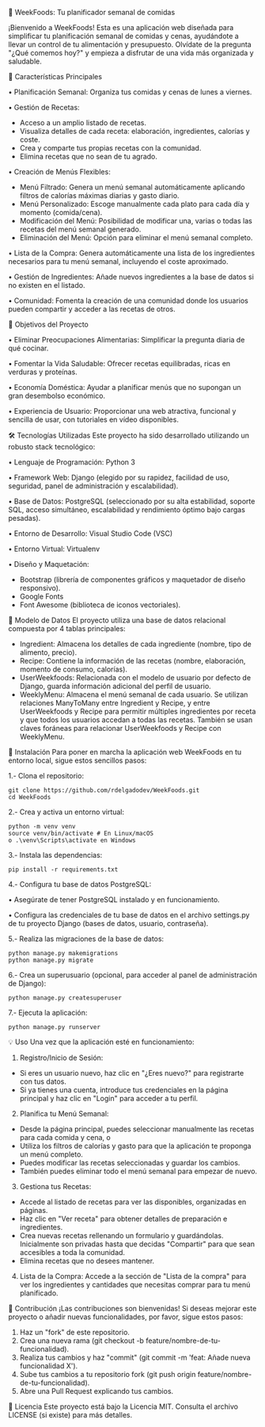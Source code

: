 🥗 WeekFoods: Tu planificador semanal de comidas

¡Bienvenido a WeekFoods! Esta es una aplicación web diseñada para simplificar tu planificación semanal de comidas y cenas, ayudándote a llevar un control de tu alimentación y presupuesto. Olvídate de la pregunta "¿Qué comemos hoy?" y empieza a disfrutar de una vida más organizada y saludable.

🌟 Características Principales

•	Planificación Semanal: Organiza tus comidas y cenas de lunes a viernes. 

•	Gestión de Recetas:
- Acceso a un amplio listado de recetas. 
- Visualiza detalles de cada receta: elaboración, ingredientes, calorías y coste. 
- Crea y comparte tus propias recetas con la comunidad. 
- Elimina recetas que no sean de tu agrado. 

•	Creación de Menús Flexibles:
- Menú Filtrado: Genera un menú semanal automáticamente aplicando filtros de calorías máximas diarias y gasto diario. 
- Menú Personalizado: Escoge manualmente cada plato para cada día y momento (comida/cena). 
- Modificación del Menú: Posibilidad de modificar una, varias o todas las recetas del menú semanal generado. 
- Eliminación del Menú: Opción para eliminar el menú semanal completo. 
    
•	Lista de la Compra: Genera automáticamente una lista de los ingredientes necesarios para tu menú semanal, incluyendo el coste aproximado. 

•	Gestión de Ingredientes: Añade nuevos ingredientes a la base de datos si no existen en el listado. 

•	Comunidad: Fomenta la creación de una comunidad donde los usuarios pueden compartir y acceder a las recetas de otros. 



🎯 Objetivos del Proyecto

•	Eliminar Preocupaciones Alimentarias: Simplificar la pregunta diaria de qué cocinar. 

•	Fomentar la Vida Saludable: Ofrecer recetas equilibradas, ricas en verduras y proteínas. 

•	Economía Doméstica: Ayudar a planificar menús que no supongan un gran desembolso económico. 

•	Experiencia de Usuario: Proporcionar una web atractiva, funcional y sencilla de usar, con tutoriales en vídeo disponibles. 



🛠️ Tecnologías Utilizadas
Este proyecto ha sido desarrollado utilizando un robusto stack tecnológico: 

•	Lenguaje de Programación: Python 3 

•	Framework Web: Django (elegido por su rapidez, facilidad de uso, seguridad, panel de administración y escalabilidad). 

•	Base de Datos: PostgreSQL (seleccionado por su alta estabilidad, soporte SQL, acceso simultáneo, escalabilidad y rendimiento óptimo bajo cargas pesadas).

•	Entorno de Desarrollo: Visual Studio Code (VSC) 

•	Entorno Virtual: Virtualenv 

•	Diseño y Maquetación:
- Bootstrap (librería de componentes gráficos y maquetador de diseño responsivo). 
- Google Fonts 
- Font Awesome (biblioteca de iconos vectoriales).

 

📂 Modelo de Datos
El proyecto utiliza una base de datos relacional compuesta por 4 tablas principales:  
- Ingredient: Almacena los detalles de cada ingrediente (nombre, tipo de alimento, precio).
- Recipe: Contiene la información de las recetas (nombre, elaboración, momento de consumo, calorías). 
- UserWeekfoods: Relacionada con el modelo de usuario por defecto de Django, guarda información adicional del perfil de usuario. 
- WeeklyMenu: Almacena el menú semanal de cada usuario. 
Se utilizan relaciones ManyToMany entre Ingredient y Recipe, y entre UserWeekfoods y Recipe para permitir múltiples ingredientes por receta y que todos los usuarios accedan a todas las recetas. También se usan claves foráneas para relacionar UserWeekfoods y Recipe con WeeklyMenu.



🚀 Instalación
Para poner en marcha la aplicación web WeekFoods en tu entorno local, sigue estos sencillos pasos: 

1.- Clona el repositorio:

    git clone https://github.com/rdelgadodev/WeekFoods.git
    cd WeekFoods

2.- Crea y activa un entorno virtual:

    python -m venv venv
    source venv/bin/activate # En Linux/macOS
    o .\venv\Scripts\activate en Windows

3.- Instala las dependencias:

    pip install -r requirements.txt

4.- Configura tu base de datos PostgreSQL:

•	Asegúrate de tener PostgreSQL instalado y en funcionamiento.

•	Configura las credenciales de tu base de datos en el archivo settings.py de tu proyecto Django (bases de datos, usuario, contraseña).

5.- Realiza las migraciones de la base de datos:

    python manage.py makemigrations
    python manage.py migrate

6.- Crea un superusuario (opcional, para acceder al panel de administración de Django):

    python manage.py createsuperuser

7.- Ejecuta la aplicación:

    python manage.py runserver

    

💡 Uso
Una vez que la aplicación esté en funcionamiento:

1.	Registro/Inicio de Sesión:
- Si eres un usuario nuevo, haz clic en "¿Eres nuevo?" para registrarte con tus datos. 
- Si ya tienes una cuenta, introduce tus credenciales en la página principal y haz clic en "Login" para acceder a tu perfil.
  
2.	Planifica tu Menú Semanal:
- Desde la página principal, puedes seleccionar manualmente las recetas para cada comida y cena, o
- Utiliza los filtros de calorías y gasto para que la aplicación te proponga un menú completo. 
- Puedes modificar las recetas seleccionadas y guardar los cambios. 
- También puedes eliminar todo el menú semanal para empezar de nuevo.
  
3.	Gestiona tus Recetas:
- Accede al listado de recetas para ver las disponibles, organizadas en páginas.
- Haz clic en "Ver receta" para obtener detalles de preparación e ingredientes. 
- Crea nuevas recetas rellenando un formulario y guardándolas. Inicialmente son privadas hasta que decidas "Compartir" para que sean accesibles a toda la comunidad. 
- Elimina recetas que no desees mantener.
  
4.	Lista de la Compra: Accede a la sección de "Lista de la compra" para ver los ingredientes y cantidades que necesitas comprar para tu menú planificado.



🤝 Contribución
¡Las contribuciones son bienvenidas! Si deseas mejorar este proyecto o añadir nuevas funcionalidades, por favor, sigue estos pasos:
1.	Haz un "fork" de este repositorio.
2.	Crea una nueva rama (git checkout -b feature/nombre-de-tu-funcionalidad).
3.	Realiza tus cambios y haz "commit" (git commit -m 'feat: Añade nueva funcionalidad X').
4.	Sube tus cambios a tu repositorio fork (git push origin feature/nombre-de-tu-funcionalidad).
5.	Abre una Pull Request explicando tus cambios.

📄 Licencia
Este proyecto está bajo la Licencia MIT. Consulta el archivo LICENSE (si existe) para más detalles.


